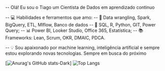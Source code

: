 -- Olá! Eu sou o Tiago um Cientista de Dados em aprendizado continuo

-- 💻 Habilidades e ferramentos que amo:
-- 🔧 Data wrangling, Spark, BigQuery, ETL, Mlflow, Banco de dados
-- 🔢 SQL, R, Python, GIT, Power Query; 
-- 📊 Power BI, Looker Studio, Office 365, Estatística; 
-- 📚 Frameworks: Lean, Scrum, OKR, DMAIC, PDCA.

-- 💡 Sou apaixonado por machine learning, inteligência artificial e sempre estou explorando novas tecnologias. Sempre em busca do próximo 

[![Anurag's GitHub stats-Dark](https://github-readme-stats.vercel.app/api?username=tihh07&show_icons=true&theme=dark#gh-light-mode-only)]
![Top Langs](https://github-readme-stats.vercel.app/api/top-langs/?username=tihh07&layout=compact)
